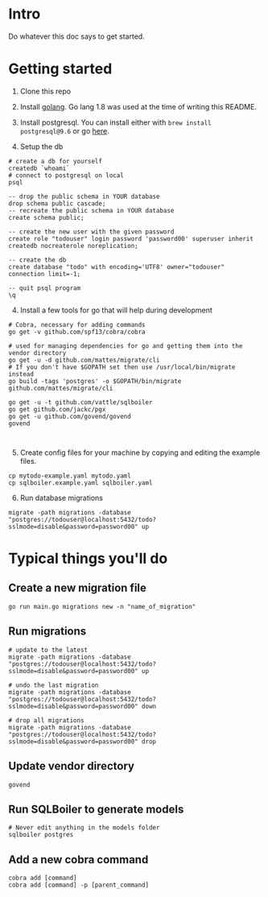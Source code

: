 # Intro

Do whatever this doc says to get started.

# Getting started

1. Clone this repo
2. Install [golang](https://golang.org/dl/). Go lang 1.8 was used
at the time of writing this README.
3. Install postgresql. You can install either with `brew install postgresql@9.6`
or go [here](https://www.postgresql.org/download/).

4. Setup the db

```
# create a db for yourself
createdb `whoami`
# connect to postgresql on local
psql

-- drop the public schema in YOUR database
drop schema public cascade;
-- recreate the public schema in YOUR database
create schema public;

-- create the new user with the given password
create role "todouser" login password 'password00' superuser inherit createdb nocreaterole noreplication;

-- create the db
create database "todo" with encoding='UTF8' owner="todouser" connection limit=-1;

-- quit psql program
\q
```

4. Install a few tools for go that will help during development

```
# Cobra, necessary for adding commands
go get -v github.com/spf13/cobra/cobra

# used for managing dependencies for go and getting them into the vendor directory
go get -u -d github.com/mattes/migrate/cli
# If you don't have $GOPATH set then use /usr/local/bin/migrate instead
go build -tags 'postgres' -o $GOPATH/bin/migrate github.com/mattes/migrate/cli

go get -u -t github.com/vattle/sqlboiler
go get github.com/jackc/pgx
go get -u github.com/govend/govend
govend



```

5. Create config files for your machine by copying and editing the example
files.

```
cp mytodo-example.yaml mytodo.yaml
cp sqlboiler.example.yaml sqlboiler.yaml
```

6. Run database migrations

```
migrate -path migrations -database "postgres://todouser@localhost:5432/todo?sslmode=disable&password=password00" up
```

# Typical things you'll do

## Create a new migration file

```
go run main.go migrations new -n "name_of_migration"
```

## Run migrations

```
# update to the latest
migrate -path migrations -database "postgres://todouser@localhost:5432/todo?sslmode=disable&password=password00" up

# undo the last migration
migrate -path migrations -database "postgres://todouser@localhost:5432/todo?sslmode=disable&password=password00" down

# drop all migrations
migrate -path migrations -database "postgres://todouser@localhost:5432/todo?sslmode=disable&password=password00" drop
```

## Update vendor directory

```
govend
```

## Run SQLBoiler to generate models

```
# Never edit anything in the models folder
sqlboiler postgres
```

## Add a new cobra command

```
cobra add [command]
cobra add [command] -p [parent_command]
```
